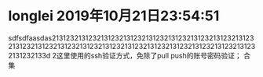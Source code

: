 # longlei 2019年10月21日23:54:51
sdfsdfaasdas2131232131232131232131232131232131232131232131232131232131232131232131232131232131232131232131232131232131232131232131232131232133d
2这里使用的ssh验证方式，免除了pull push的账号密码验证；
合集
